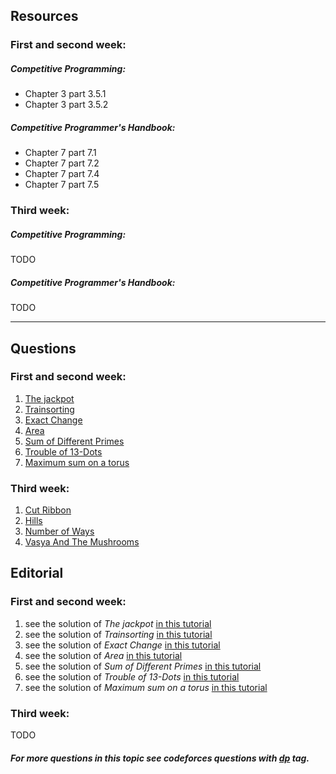 ## Resources
### First and second week:
##### Competitive Programming:
* Chapter 3 part 3.5.1
* Chapter 3 part 3.5.2

##### Competitive Programmer's Handbook:
* Chapter 7 part 7.1
* Chapter 7 part 7.2
* Chapter 7 part 7.4
* Chapter 7 part 7.5

### Third week:
##### Competitive Programming:
TODO

##### Competitive Programmer's Handbook:
TODO

---

## Questions
### First and second week:
1. [The jackpot](https://uva.onlinejudge.org/index.php?option=com_onlinejudge&Itemid=8&category=24&page=show_problem&problem=1625)
2. [Trainsorting](https://uva.onlinejudge.org/index.php?option=com_onlinejudge&Itemid=8&category=24&page=show_problem&problem=2451)
3. [Exact Change](https://uva.onlinejudge.org/index.php?option=com_onlinejudge&Itemid=8&category=24&page=show_problem&problem=2512)
4. [Area](https://uva.onlinejudge.org/index.php?option=com_onlinejudge&Itemid=8&category=24&page=show_problem&problem=3102)
5. [Sum of Different Primes](https://uva.onlinejudge.org/index.php?option=com_onlinejudge&Itemid=8&page=show_problem&problem=3654)
6. [Trouble of 13-Dots](https://uva.onlinejudge.org/index.php?option=com_onlinejudge&Itemid=8&category=24&page=show_problem&problem=1760)
7. [Maximum sum on a torus](https://uva.onlinejudge.org/index.php?option=onlinejudge&page=show_problem&problem=1768)

### Third week:
1. [Cut Ribbon](http://codeforces.com/problemset/problem/189/A)
2. [Hills](http://codeforces.com/problemset/problem/1012/C)
3. [Number of Ways](http://codeforces.com/problemset/problem/466/C)
4. [Vasya And The Mushrooms](http://codeforces.com/problemset/problem/1016/C)

## Editorial

### First and second week:
1. see the solution of *The jackpot* [in this tutorial](https://saicheems.wordpress.com/2013/07/21/uva-10684-the-jackpot/)
2. see the solution of *Trainsorting* [in this tutorial](https://saicheems.wordpress.com/2013/09/01/uva-11456-trainsorting/)
3. see the solution of *Exact Change* [in this tutorial](http://www.algorithmist.com/index.php/UVa_11517)
4. see the solution of *Area* [in this tutorial](https://saicheems.wordpress.com/2013/08/29/uva-11951-area/)
5. see the solution of *Sum of Different Primes* [in this tutorial](https://turing13.wordpress.com/2016/03/11/uva-1213-sum-of-different-primes/)
6. see the solution of *Trouble of 13-Dots* [in this tutorial](http://www.algorithmist.com/index.php/UVa_10819)
7. see the solution of *Maximum sum on a torus* [in this tutorial](https://saicheems.wordpress.com/2013/08/27/uva-10827-maximum-sum-on-a-torus/)

### Third week:
TODO

##### For more questions in this topic see codeforces questions with [*dp*](http://codeforces.com/problemset/tags/dp?order=BY_SOLVED_DESC) tag.
